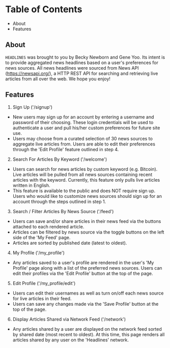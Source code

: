 # Table of Contents
- About
- Features

## About
`HEADLINES` was brought to you by Becky Newborn and Gene Yoo. Its intent is to provide aggregated news headlines based on a user's preferences for news sources. All news headlines were sourced from News API (https://newsapi.org/), a HTTP REST API for searching and retrieving live articles from all over the web. We hope you enjoy!

## Features

1. Sign Up ('/signup')
  - New users may sign up for an account by entering a username and password of their choosing. These login credentials will be used to authenticate a user and pull his/her custom preferences for future site use.
  - Users may choose from a curated selection of 30 news sources to aggregate live articles from. Users are able to edit their preferences through the 'Edit Profile' feature outlined in step 4.

2. Search For Articles By Keyword ('/welcome')
  - Users can search for news articles by custom keyword (e.g. Bitcoin). Live articles will be pulled from all news sources containing recent articles with the keyword. Currently, this feature only pulls live articles written in English.
  - This feature is available to the public and does NOT require sign up. Users who would like to customize news sources should sign up for an account through the steps outlined in step 1.

3. Search / Filter Articles By News Source ('/feed')
  - Users can save and/or share articles in their news feed via the buttons attached to each rendered article.
  - Articles can be filtered by news source via the toggle buttons on the left side of the 'My Feed' page.
  - Articles are sorted by published date (latest to oldest).

4. My Profile ('/my_profile')
  - Any articles saved to a user's profile are rendered in the user's 'My Profile' page along with a list of the preferred news sources. Users can edit their profiles via the 'Edit Profile' button at the top of the page.

5. Edit Profile ('/my_profile/edit')
  - Users can edit their usernames as well as turn on/off each news source for live articles in their feed.
  - Users can save any changes made via the 'Save Profile' button at the top of the page.

6. Display Articles Shared via Network Feed ('/network')
  - Any articles shared by a user are displayed on the network feed sorted by shared date (most recent to oldest). At this time, this page renders all articles shared by any user on the 'Headlines' network.
